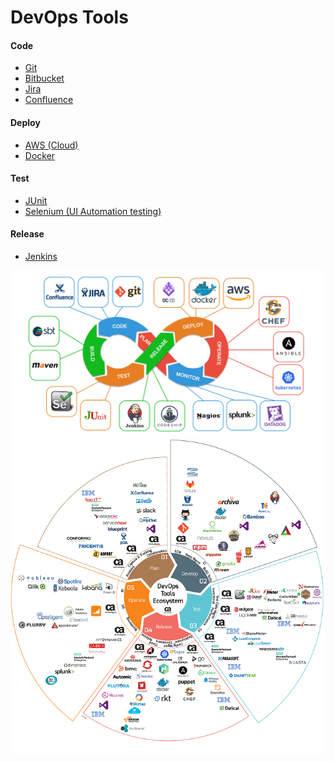 # DevOps Tools

#### Code
<ul>
  <li><a href="https://github.com/suryansh54/git">Git</a></li>
  <li><a href=javascript:;">Bitbucket</a></li>
  <li><a href=javascript:;">Jira</a></li>
  <li><a href=https://github.com/suryansh54/atlassian-confluence">Confluence</a></li>
</ul>

#### Deploy
<ul>
  <li><a href=javascript:;">AWS (Cloud)</a></li>
  <li><a href=javascript:;">Docker</a></li>
</ul>

#### Test
<ul>
  <li><a href=javascript:;">JUnit</a></li>
  <li><a href=javascript:;">Selenium (UI Automation testing) </a></li>
</ul>

#### Release
<ul>
  <li><a href=javascript:;">Jenkins</a></li>
</ul>

<img src="/assets/images/tools.png" alt="Tools">
<img src="/assets/images/DevOps-Infographic-v1.webp" alt="Tools">
